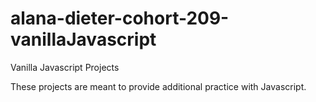 # alana-dieter-cohort-209-vanillaJavascript
Vanilla Javascript Projects

These projects are meant to provide additional practice with Javascript.
